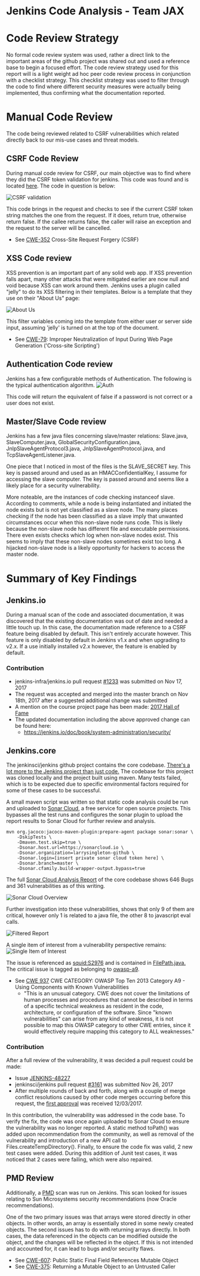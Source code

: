# Jenkins Code Analysis - Team JAX

# Code Review Strategy
No formal code review system was used, rather a direct link to the important areas of the github project was shared out and used a reference base to begin a focused effort.
The code review strategy used for this report will is a light weight ad hoc peer code review process in conjunction with a checklist strategy.
This checklist strategy was used to filter through the code to find where different security measures were actually being implemented, thus confirming what the documentation reported.  

# Manual Code Review
The code being reviewed related to CSRF vulnerabilities which related directly back to our mis-use cases and threat models.

## CSRF Code Review
During manual code review for CSRF, our main objective was to find where they did the CSRF token validation for jenkins. This code was found and is located [here](https://github.com/jenkinsci/jenkins/blob/master/core/src/main/java/hudson/security/csrf/DefaultCrumbIssuer.java). The code in question is below:

![CSRF validation](assets/validate_csrf_code.png)

This code brings in the request and checks to see if the current CSRF token string matches the one from the request. If it does, return true, otherwise return false. If the callee returns false, the caller will raise an exception and the request to the server will be cancelled.

* See [CWE-352](https://cwe.mitre.org/data/definitions/352.html) Cross-Site Request Forgery (CSRF)

## XSS Code review
XSS prevention is an important part of any solid web app. If XSS prevention falls apart, many other attacks that were mitigated earlier are now null and void because XSS can work around them. Jenkins uses a plugin called "jelly" to do its XSS filtering in their templates. Below is a template that they use on their "About Us" page:

![About Us](assets/xss_protection_jelly.png)

This filter variables coming into the template from either user or server side input, assuming 'jelly' is turned on at the top of the document.

* See [CWE-79](https://cwe.mitre.org/data/definitions/79.html): Improper Neutralization of Input During Web Page Generation ('Cross-site Scripting')


## Authentication Code review
Jenkins has a few configurable methods of Authentication. The following is the typical authentication algorithm.
![Auth](assets/authenticationCode.png)

This code will return the equivalent of false if a password is not correct or a user does not exist.

## Master/Slave Code review
Jenkins has a few java files concerning slave/master relations: Slave.java, SlaveComputer.java, GlobalSecurityConfiguration.java, JnlpSlaveAgentProtocol3.java, JnlpSlaveAgentProtocol.java, and TcpSlaveAgentListener.java.

One piece that I noticed in most of the files is the SLAVE_SECRET key.  This key is passed around and used as an HMACConfidentialKey, I assume for accessing the slave computer.  The key is passed around and seems like a likely place for a security vulnerability.  

More noteable, are the instances of code checking instanceof slave.  According to comments, while a node is being instantiated and initiated the node exists but is not yet classified as a slave node.  The many places checking if the node has been classified as a slave imply that unwanted circumstances occur when this non-slave node runs code.  This is likely because the non-slave node has different file and executable permissions.  There even exists checks which log when non-slave nodes exist.  This seems to imply that these non-slave nodes sometimes exist too long.  A hijacked non-slave node is a likely opportunity for  hackers to access the master node. 

# Summary of Key Findings

## Jenkins.io
During a manual scan of the code and associated documentation, it was discovered that the existing documentation was out of date and needed a little touch up. In this case, the documentation made reference to a CSRF feature being disabled by default. This isn't entirely accurate however. This feature is only disabled by default in Jenkins v1.x and when upgrading to v2.x. If a use initially installed v2.x however, the feature is enabled by default.

### Contribution
* jenkins-infra/jenkins.io pull request [#1233](https://github.com/jenkins-infra/jenkins.io/pull/1233) was submitted on Nov 17, 2017
* The request was accepted and merged into the master branch on Nov 18th, 2017 after a suggested additional change was submitted
* A mention on the course project page has been made: [2017 Hall of Fame](https://robinagandhi.github.io/swa/pages/halloffame.html)
* The updated documentation including the above approved change can be found here:
    * https://jenkins.io/doc/book/system-administration/security/

## Jenkins.core
The jenkinsci/jenkins github project contains the core codebase.
[There's a lot more to the Jenkins project than just code.](https://github.com/jenkinsci/jenkins/blob/master/CONTRIBUTING.md)
The codebase for this project was cloned locally and the project built using maven. Many tests failed, which is to be expected due to specific environmental factors required for some of these cases to be successful.

A small maven script was written so that static code analysis could be run and uploaded to [Sonar Cloud](https://about.sonarcloud.io/), a free service for open source projects. This bypasses all the test runs and configures the sonar plugin to upload the report results to Sonar Cloud for further review and analysis.

```maven
mvn org.jacoco:jacoco-maven-plugin:prepare-agent package sonar:sonar \
    -DskipTests \
    -Dmaven.test.skip=true \
    -Dsonar.host.url=https://sonarcloud.io \
    -Dsonar.organization=larrysingleton-github \
    -Dsonar.login=[insert private sonar cloud token here] \
    -Dsonar.branch=master \
    -Dsonar.cfamily.build-wrapper-output.bypass=true
```

The full [Sonar Cloud Analysis Report](https://sonarcloud.io/dashboard?id=org.jenkins-ci.main%3Apom%3Amaster) of the core codebase shows 646 Bugs and 361 vulnerabilities as of this writing.

![Sonar Cloud Overview](/assets/SonarCloudOverview.png)

Further investigation into these vulnerabilities, shows that only 9 of them are critical,
however only 1 is related to a java file, the other 8 to javascript eval calls.

![Filtered Report](/assets/FilteredReport.png)

A single item of interest from a vulnerability perspective remains:
![Single Item of Interest](/assets/SingleItemOfInterest.png)


The issue is referenced as [squid:S2976](https://sonarcloud.io/organizations/larrysingleton-github/rules#rule_key=squid%3AS2976) and is contained in [FilePath.java.](https://github.com/jenkinsci/jenkins/blob/master/core/src/main/java/hudson/FilePath.java)
The critical issue is tagged as belonging to [owasp-a9](https://www.owasp.org/index.php/Top_10_2013-A9-Using_Components_with_Known_Vulnerabilities).

* See [CWE 937](https://cwe.mitre.org/data/definitions/937.html) CWE CATEGORY: OWASP Top Ten 2013 Category A9 - Using Components with Known Vulnerabilities
    * "This is an unusual category. CWE does not cover the limitations of human processes and procedures that cannot be described in terms of a specific technical weakness as resident in the code, architecture, or configuration of the software. Since "known vulnerabilities" can arise from any kind of weakness, it is not possible to map this OWASP category to other CWE entries, since it would effectively require mapping this category to ALL weaknesses."

### Contribution
After a full review of the vulnerability, it was decided a pull request could be made:
* Issue [JENKINS-48227](https://issues.jenkins-ci.org/browse/JENKINS-48227)
* jenkinsci/jenkins pull request [#3161](https://github.com/jenkinsci/jenkins/pull/3161) was submitted Nov 26, 2017
* After multiple rounds of back and forth, along with a couple of merge conflict resolutions caused by other code merges occurring before this request, the [first approval](https://github.com/jenkinsci/jenkins/pull/3161#pullrequestreview-80697605) was received 12/03/2017.

In this contribution, the vulnerability was addressed in the code base. To verify the fix, the code was once again uploaded to Sonar Cloud to ensure the vulnerability was no longer reported. A static method toPath() was added upon recommendation from the community, as well as removal of the vulnerability and introduction of a new API call to Files.createTempDirectory(). Finally, to ensure the code fix was valid, 2 new test cases were added. During this addition of Junit test cases, it was noticed that 2 cases were failing, which were also repaired.

## PMD Review

Additionally, a [PMD](https://cpluspluscrowe.github.io/SoftwareAssurance/pmd_scan.html) scan was run on Jenkins. This scan looked for issues relating to Sun Microsystems security recommendations (now Oracle recommendations).

One of the two primary issues was that arrays were stored directly in other objects. In other words, an array is essentially stored in some newly created objects. The second issues has to do with returning arrays directly. In both cases, the data referenced in the objects can be modified outside the object, and the changes will be reflected in the object. If this is not intended and accounted for, it can lead to bugs and/or security flaws.  

 - See [CWE-607](https://cwe.mitre.org/data/definitions/607.html): Public Static Final Field References Mutable Object
 - See [CWE-375](https://cwe.mitre.org/data/definitions/375.html): Returning a Mutable Object to an Untrusted Caller
